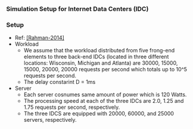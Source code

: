 ### Simulation Setup for Internet Data Centers (IDC)

### Setup
- Ref: [[Rahman-2014]](../../papers/RahmanLK14_Survey-Geo-LoadBalancing.md)
- Workload
  - We assume that the workload distributed from five frong-end elements to three back-end IDCs (located in three different locations: Wisconsin, Michigan and Atlanta) are 30000, 15000, 15000, 20000, 20000 requests per second which totals up to 10^5 requests per second. 
  - The delay constarint D = 1ms
- Server
  - Each server cosnumes same amount of power which is 120 Watts.
  - The processing speed at each of the three IDCs are 2.0, 1.25 and 1.75 requests per second, respectively.
  - The three IDCS are equipped with 20000, 60000, and 25000 servers, respectively.
